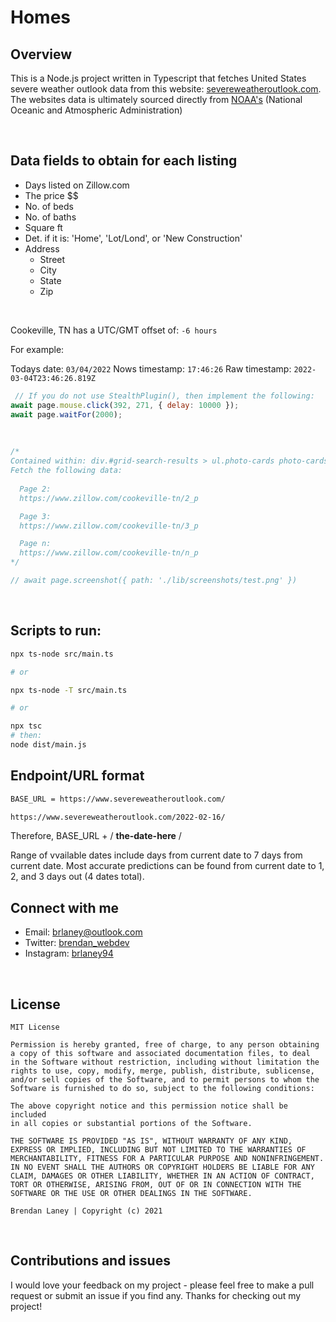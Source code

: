 # Homes

## Overview

This is a Node.js project written in Typescript that fetches United States severe weather outlook data from this website: [severeweatheroutlook.com](https://www.severeweatheroutlook.com/). The websites data is ultimately sourced directly from [NOAA's](https://www.spc.noaa.gov/) (National Oceanic and Atmospheric Administration)

</br>

## Data fields to obtain for each listing

- Days listed on Zillow.com
- The price $$
- No. of beds
- No. of baths
- Square ft
- Det. if it is: 'Home', 'Lot/Lond', or 'New Construction'
- Address
  - Street
  - City
  - State
  - Zip

</br>

Cookeville, TN has a UTC/GMT offset of: `-6 hours`

For example:

Todays date: `03/04/2022`
Nows timestamp: `17:46:26`
Raw timestamp: `2022-03-04T23:46:26.819Z`

```jsx
 // If you do not use StealthPlugin(), then implement the following:
await page.mouse.click(392, 271, { delay: 10000 });
await page.waitFor(2000);

```

</br>

```jsx
/*
Contained within: div.#grid-search-results > ul.photo-cards photo-cards_wow photo-cards_short photo-cards_extra-attribution
Fetch the following data:
  
  Page 2:
  https://www.zillow.com/cookeville-tn/2_p

  Page 3:
  https://www.zillow.com/cookeville-tn/3_p

  Page n: 
  https://www.zillow.com/cookeville-tn/n_p
*/

// await page.screenshot({ path: './lib/screenshots/test.png' })
```

</br>

## Scripts to run:

```bash
npx ts-node src/main.ts

# or

npx ts-node -T src/main.ts

# or

npx tsc
# then:
node dist/main.js
```

## Endpoint/URL format

```bash
BASE_URL = https://www.severeweatheroutlook.com/

https://www.severeweatheroutlook.com/2022-02-16/
```

Therefore, BASE_URL + / **the-date-here** /

Range of vvailable dates include days from current date to 7 days from current date.
Most accurate predictions can be found from current date to 1, 2, and 3 days out (4 dates total).

## Connect with me

- Email: <brlaney@outlook.com>
- Twitter: [brendan_webdev](https://twitter.com/Brendan_webdev)
- Instagram: [brlaney94](https://www.instagram.com/brlaney94/)

</br>

## License

```text
MIT License

Permission is hereby granted, free of charge, to any person obtaining
a copy of this software and associated documentation files, to deal 
in the Software without restriction, including without limitation the
rights to use, copy, modify, merge, publish, distribute, sublicense, 
and/or sell copies of the Software, and to permit persons to whom the 
Software is furnished to do so, subject to the following conditions:

The above copyright notice and this permission notice shall be included 
in all copies or substantial portions of the Software.

THE SOFTWARE IS PROVIDED "AS IS", WITHOUT WARRANTY OF ANY KIND, 
EXPRESS OR IMPLIED, INCLUDING BUT NOT LIMITED TO THE WARRANTIES OF 
MERCHANTABILITY, FITNESS FOR A PARTICULAR PURPOSE AND NONINFRINGEMENT.
IN NO EVENT SHALL THE AUTHORS OR COPYRIGHT HOLDERS BE LIABLE FOR ANY 
CLAIM, DAMAGES OR OTHER LIABILITY, WHETHER IN AN ACTION OF CONTRACT, 
TORT OR OTHERWISE, ARISING FROM, OUT OF OR IN CONNECTION WITH THE 
SOFTWARE OR THE USE OR OTHER DEALINGS IN THE SOFTWARE.

Brendan Laney | Copyright (c) 2021
```

</br>

## Contributions and issues

I would love your feedback on my project - please feel free to make a pull request or submit an issue if you find any. Thanks for checking out my project!

